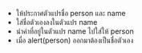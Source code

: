 - ให้ประกาศตัวแปรชื่อ person และ name
- ใส่ชื่อตัวเองลงในตัวแปร name
- นำค่าที่อยู่ในตัวแปร name ไปใส่ให้ person
- เมื่อ alert(person) ออกมาต้องเป็นชื่อตัวเอง
